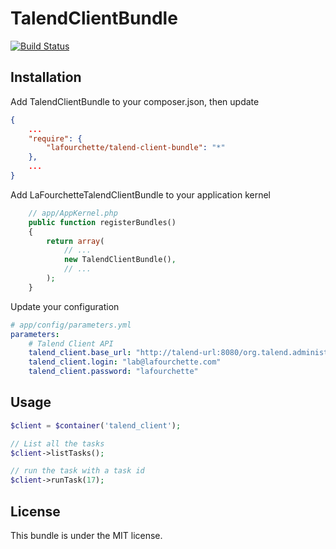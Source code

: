 TalendClientBundle
==============================
[![Build Status](https://travis-ci.org/lafourchette/TalendClientBundle.svg?branch=master)](https://travis-ci.org/lafourchette/TalendClientBundle)

## Installation
Add TalendClientBundle to your composer.json, then update

```json
{
    ...
    "require": {
        "lafourchette/talend-client-bundle": "*"
    },
    ...
}
```
Add LaFourchetteTalendClientBundle to your application kernel

```php
    // app/AppKernel.php
    public function registerBundles()
    {
        return array(
            // ...
            new TalendClientBundle(),
            // ...
        );
    }
```

Update your configuration

```yml
# app/config/parameters.yml
parameters:
    # Talend Client API
    talend_client.base_url: "http://talend-url:8080/org.talend.administrator/metaServlet"
    talend_client.login: "lab@lafourchette.com"
    talend_client.password: "lafourchette"
```

## Usage

```php
$client = $container('talend_client');

// List all the tasks
$client->listTasks();

// run the task with a task id
$client->runTask(17);
```

## License

This bundle is under the MIT license.
